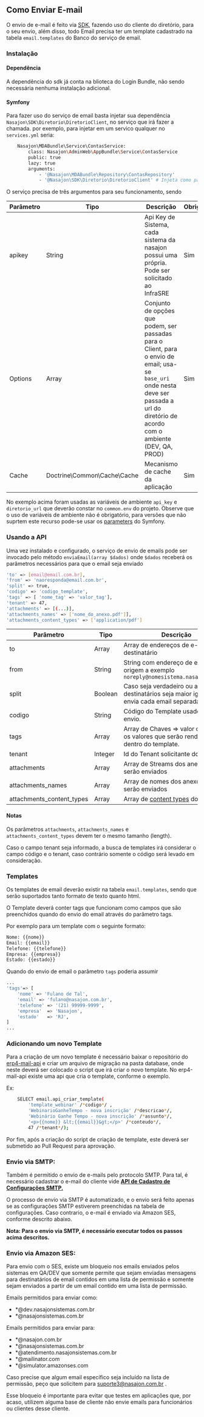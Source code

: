 ## Como Enviar E-mail

O envio de e-mail é feito via [SDK](https://github.com/Nasajon/SDK), fazendo uso do cliente do diretório, para o seu envio, além disso, todo Email precisa ter um template cadastrado na tabela `email.templates` do Banco do serviço de email.

### Instalação

#### Dependência

A dependência do sdk já conta na blioteca do Login Bundle, não sendo necessária nenhuma instalação adicional.

#### Symfony

Para fazer uso do serviço de email basta injetar sua dependência `Nasajon\SDK\Diretorio\DiretorioClient`, no serviço que irá fazer a chamada.
por exemplo, para injetar em um servico qualquer no `services.yml` seria:

```sh
    Nasajon\MDABundle\Service\ContasService:
        class: Nasajon\AdminWeb\AppBundle\Service\ContasService
        public: true
        lazy: true
        arguments:
            - '@Nasajon\MDABundle\Repository\ContasRepository'
            - '@Nasajon\SDK\Diretorio\DiretorioClient' # Injeta como parâmetro no serviço de contas
```
O serviço precisa de três argumentos para seu funcionamento, sendo

| Parâmetro | Tipo   | Descrição | Obrigatório
| --------- | -------| --------- | -----------
| apikey    | String | Api Key de Sistema, cada sistema da nasajon possui uma própria. Pode ser solicitado ao InfraSRE | Sim
| Options   | Array  | Conjunto de opções que podem, ser passadas para o Client, para o envio de email; usa-se `base_uri` onde nesta deve ser passada a url do diretório de acordo com o ambiente (DEV, QA, PROD) | Sim
| Cache     | Doctrine\Common\Cache\Cache  | Mecanismo de cache da aplicação | Sim

No exemplo acima foram usadas as variáveis de ambiente `api_key` e `diretorio_url` que deverão constar no `common.env` do projeto. Observe que o uso de variáveis de ambiente não é obrigatório, para versões que não suprtem este recurso pode-se usar os [parameters](https://symfony.com/doc/3.4/service_container/parameters.html) do Symfony.

### Usando a API

Uma vez instalado e configurado, o serviço de envio de emails pode ser invocado pelo método `enviaEmail(array $dados)` onde `$dados` receberá os parâmetros necessários para que o email seja enviado

```sh
'to' => [email@email.com.br],
'from' => 'naoresponda@email.com.br',
'split' => true,
'codigo' => 'codigo_template',
'tags' => [ 'nome_tag' => 'valor_tag'],
'tenant' => 47,
'attachments' => [(...)],
'attachments_names' => ['nome_do_anexo.pdf']],
'attachments_content_types' => ['application/pdf']
```

| Parâmetro                 | Tipo    | Descrição | Obrigatório
| ------------------------- | ------- | --------- | -----------
| to                        | Array   | Array de endereços de e-mail destinatário | Sim
| from                      | String  | String com endereço de e-mail de origem a exemplo `noreply@nomesistema.nasajon.com.br` | Sim
| split                     | Boolean | Caso seja verdadeiro ou a lista de destinatários seja maior igual a 50, envia cada email separadamente | Não
| codigo                    | String  | Código do Template usado para envio. | Sim
| tags                      | Array   | Array de Chaves => valor contendo os valores que serão renderizados dentro do template. | Sim
| tenant                    | Integer | Id do Tenant solicitante do envio | Não
| attachments               | Array   | Array de Streams dos anexos que serão enviados |Não
| attachments_names         | Array   | Array de nomes dos anexos que serão enviados | Não
| attachments_content_types | Array   | Array de [content types](https://developer.mozilla.org/pt-BR/docs/Web/HTTP/Basico_sobre_HTTP/MIME_types) dos anexos | Não

#### Notas

Os parâmetros `attachments`, `attachments_names` e `attachments_content_types` devem ter o mesmo tamanho (length).

Caso o campo tenant seja informado, a busca de templates irá considerar o campo código e o tenant, caso contrário somente o código será levado em consideração.

### Templates

Os templates de email deverão existir na tabela `email.templates`, sendo que serão suportados tanto formato de texto quanto html.

O Template deverá conter tags que funcionam como campos que são preenchidos quando do envio do email através do parâmetro tags.

Por exemplo para um template com o seguinte formato:

```sh
Nome: {{nome}}
Email: {{email}}
Telefone: {{telefone}}
Empresa: {{empresa}}
Estado: {{estado}}
```
Quando do envio de email o parâmetro `tags` poderia assumir

```sh
...
'tags'=> [
    'nome' => 'Fulano de Tal',
    'email' => 'fulano@nasajon.com.br',
    'telefone' => '(21) 99999-9999',
    'empresa'  => 'Nasajon',
    'estado'   => 'RJ',
]
...
```

### Adicionando um novo Template

Para a criação de um novo template é necessário baixar o repositório do [erp4-mail-api](https://github.com/Nasajon/erp4-mail-api) e criar um arquivo de migração na pasta database, onde neste deverá ser colocado o script que irá criar o novo template. No erp4-mail-api existe uma api que cria o template, conforme o exemplo.

Ex:

```sh
    SELECT email.api_criar_template(
        'template_webinar' /*codigo*/ ,
        'WebinarioGanheTempo - nova inscrição' /*descricao*/,
        'Webinário Ganhe Tempo - nova inscrição' /*assunto*/,
        '<p>{{nome}} &lt;{{email}}&gt;</p>' /*conteudo*/,
        47 /*tenant*/);
```


Por fim, após a criação do script de criação de template, este deverá ser submetido ao Pull Request para aprovação.

### Envio via SMTP:

Também é permitido o envio de e-mails pelo protocolo SMTP.
Para tal, é necessário cadastrar o e-mail do cliente vide **[API de Cadastro de Configurações SMTP.](./inserir-configuracao-smtp.md)**

O processo de envio via SMTP é automatizado, e o envio será feito apenas se as configurações SMTP estiverem preenchidas na tabela de configurações. Caso contrario, o e-mail é enviado via Amazon SES, conforme descrito abaixo.

**Nota: Para o envio via SMTP, é necessário executar todos os passos acima descritos.**



### Envio via Amazon SES:

Para envio com o SES, existe um bloqueio nos emails enviados pelos sistemas em QA/DEV que somente permite que sejam enviadas mensagens para destinatários de email contidos em uma lista de permissão e somente sejam enviados a partir de um email contido em uma lista de permissão.

Emails permitidos para enviar como:
 * *@dev.nasajonsistemas.com.br
 * *@nasajonsistemas.com.br

Emails permitidos para enviar para:
 * *@nasajon.com.br
 * *@nasajonsistemas.com.br
 * *@atendimento.nasajonsistemas.com.br
 * *@mailinator.com
 * *@simulator.amazonses.com

Caso precise que algum email específico seja incluído na lista de permissão, peço que solicitem para suporte3@nasajon.com.br .

Esse bloqueio é importante para evitar que testes em aplicações que, por acaso, utilizem alguma base de cliente não envie emails para funcionários ou clientes desse cliente.
